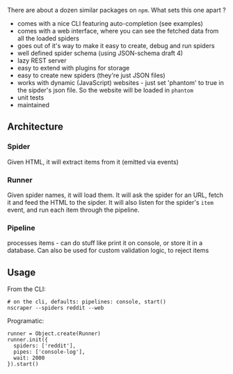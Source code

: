 There are about a dozen similar packages on `npm`. What sets this one apart ?

- comes with a nice CLI featuring auto-completion (see examples)
- comes with a web interface, where you can see the fetched data from all the
  loaded spiders
- goes out of it's way to make it easy to create, debug and run spiders
- well defined spider schema (using JSON-schema draft 4)
- lazy REST server
- easy to extend with plugins for storage
- easy to create new spiders (they're just JSON files)
- works with dynamic (JavaScript) websites - just set 'phantom' to true in the
  sipder's json file. So the website will be loaded in `phantom`
- unit tests
- maintained

## Architecture

### Spider
Given HTML, it will extract items from it (emitted via events)

### Runner
Given spider names, it will load them. It will ask the spider for an URL, fetch
it and feed the HTML to the sipder. It will also listen for the spider's `item`
event, and run each item through the pipeline.

### Pipeline
processes items - can do stuff like print it on console, or store it in a
database. Can also be used for custom validation logic, to reject items

## Usage
From the CLI:
```
# on the cli, defaults: pipelines: console, start()
nscraper --spiders reddit --web 
```

Programatic:
```
runner = Object.create(Runner)
runner.init({
  spiders: ['reddit'],
  pipes: ['console-log'],
  wait: 2000
}).start()
```
